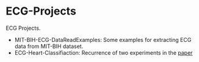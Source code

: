 # ECG-Projects
ECG Projects.

+ MIT-BIH-ECG-DataReadExamples: Some examples for extracting ECG data from MIT-BIH dataset.
+ ECG-Heart-Classifiaction: Recurrence of two experiments in the [paper](https://arxiv.org/pdf/1805.00794.pdf )
